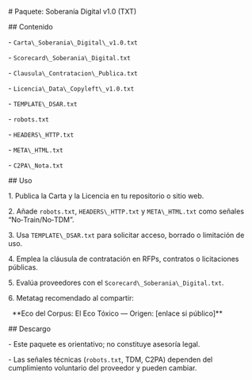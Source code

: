 \#  Paquete: Soberanía Digital v1.0 (TXT)



\##  Contenido



\- `Carta\_Soberania\_Digital\_v1.0.txt`

\- `Scorecard\_Soberania\_Digital.txt`

\- `Clausula\_Contratacion\_Publica.txt`

\- `Licencia\_Data\_Copyleft\_v1.0.txt`

\- `TEMPLATE\_DSAR.txt`

\- `robots.txt`

\- `HEADERS\_HTTP.txt`

\- `META\_HTML.txt`

\- `C2PA\_Nota.txt`



\##  Uso



1\. Publica la Carta y la Licencia en tu repositorio o sitio web.

2\. Añade `robots.txt`, `HEADERS\_HTTP.txt` y `META\_HTML.txt` como señales “No‑Train/No‑TDM”.

3\. Usa `TEMPLATE\_DSAR.txt` para solicitar acceso, borrado o limitación de uso.

4\. Emplea la cláusula de contratación en RFPs, contratos o licitaciones públicas.

5\. Evalúa proveedores con el `Scorecard\_Soberania\_Digital.txt`.

6\. Metatag recomendado al compartir:



&nbsp;  \*\*Eco del Corpus: El Eco Tóxico — Origen: \[enlace si público]\*\*



\##  Descargo



\- Este paquete es orientativo; no constituye asesoría legal.

\- Las señales técnicas (`robots.txt`, TDM, C2PA) dependen del cumplimiento voluntario del proveedor y pueden cambiar.






